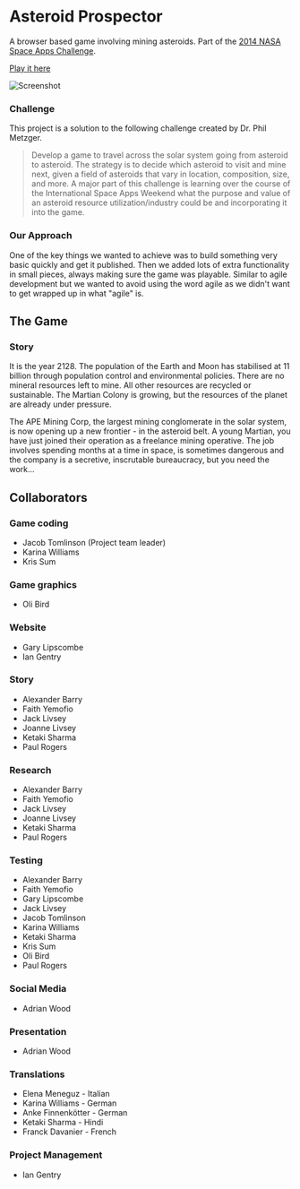 Asteroid Prospector
===================
A browser based game involving mining asteroids. Part of the [2014 NASA Space Apps Challenge](https://2014.spaceappschallenge.org/challenge/asteroid-prospector/).

[Play it here](http://killfall.github.io/asteroid-prospector/)

![Screenshot](http://killfall.github.io/asteroid-prospector/webimages/screen061.png "Screenshot")

### Challenge
This project is a solution to the following challenge created by Dr. Phil Metzger.
>Develop a game to travel across the solar system going from asteroid to asteroid. The strategy is to decide which asteroid to visit and mine next, given a field of asteroids that vary in location, composition, size, and more. A major part of this challenge is learning over the course of the International Space Apps Weekend what the purpose and value of an asteroid resource utilization/industry could be and incorporating it into the game.

### Our Approach
One of the key things we wanted to achieve was to build something very basic quickly and get it published. Then we added lots of extra functionality in small pieces, always making sure the game was playable. Similar to agile development but we wanted to avoid using the word agile as we didn't want to get wrapped up in what "agile" is.

## The Game

### Story
It is the year 2128. The population of the Earth and Moon has stabilised at 11 billion through population control and environmental policies. There are no mineral resources left to mine. All other resources are recycled or sustainable. The Martian Colony is growing, but the resources of the planet are already under pressure.

The APE Mining Corp, the largest mining conglomerate in the solar system, is now opening up a new frontier - in the asteroid belt. A young Martian, you have just joined their operation as a freelance mining operative. The job involves spending months at a time in space, is sometimes dangerous and the company is a secretive, inscrutable bureaucracy, but you need the work...

## Collaborators

### Game coding

 * Jacob Tomlinson (Project team leader)
 * Karina Williams
 * Kris Sum

### Game graphics

 * Oli Bird

### Website

 * Gary Lipscombe
 * Ian Gentry

### Story

 * Alexander Barry
 * Faith Yemofio
 * Jack Livsey
 * Joanne Livsey
 * Ketaki Sharma
 * Paul Rogers

### Research

 * Alexander Barry
 * Faith Yemofio
 * Jack Livsey
 * Joanne Livsey
 * Ketaki Sharma
 * Paul Rogers

### Testing

 * Alexander Barry
 * Faith Yemofio
 * Gary Lipscombe
 * Jack Livsey
 * Jacob Tomlinson
 * Karina Williams
 * Ketaki Sharma
 * Kris Sum
 * Oli Bird
 * Paul Rogers

### Social Media

 * Adrian Wood

### Presentation

 * Adrian Wood

### Translations

 * Elena Meneguz - Italian
 * Karina Williams - German
 * Anke Finnenkötter - German
 * Ketaki Sharma - Hindi
 * Franck Davanier - French
 
### Project Management
 
 * Ian Gentry
